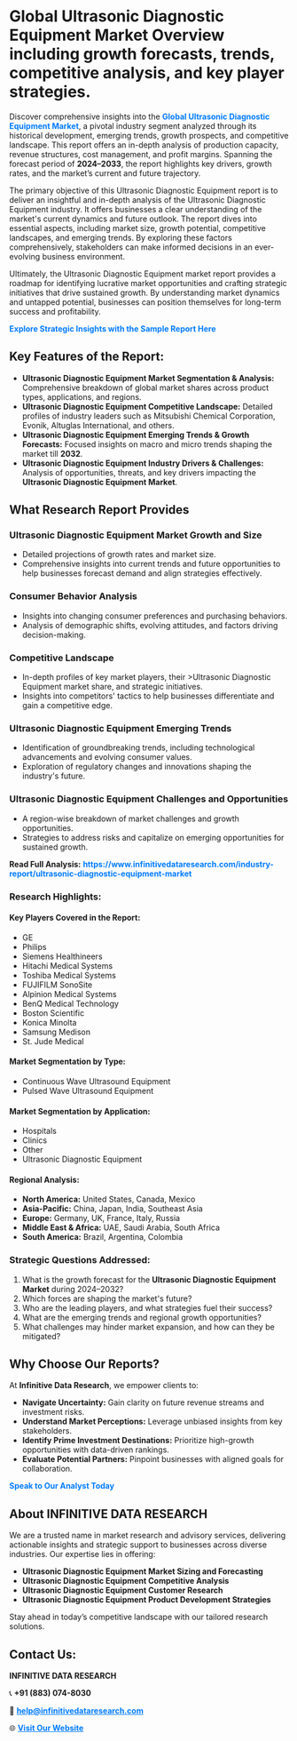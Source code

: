 <h1>Global Ultrasonic Diagnostic Equipment Market Overview including growth forecasts, trends, competitive analysis, and key player strategies.</h1>
<p>
Discover comprehensive insights into the 
<a href="https://www.infinitivedataresearch.com/industry-report/ultrasonic-diagnostic-equipment-market" rel="dofollow" style="color: #007BFF; text-decoration: none;"><strong>Global Ultrasonic Diagnostic Equipment Market</strong></a>, a pivotal industry segment analyzed through its historical development, emerging trends, growth prospects, and competitive landscape. This report offers an in-depth analysis of production capacity, revenue structures, cost management, and profit margins. Spanning the forecast period of <strong>2024–2033</strong>, the report highlights key drivers, growth rates, and the market’s current and future trajectory.
</p>
<p>
The primary objective of this Ultrasonic Diagnostic Equipment report is to deliver an insightful and in-depth analysis of the Ultrasonic Diagnostic Equipment industry. It offers businesses a clear understanding of the market's current dynamics and future outlook. The report dives into essential aspects, including market size, growth potential, competitive landscapes, and emerging trends. By exploring these factors comprehensively, stakeholders can make informed decisions in an ever-evolving business environment.
</p>
<p>
Ultimately, the Ultrasonic Diagnostic Equipment market report provides a roadmap for identifying lucrative market opportunities and crafting strategic initiatives that drive sustained growth. By understanding market dynamics and untapped potential, businesses can position themselves for long-term success and profitability.
</p>
<p>
<a href="https://www.infinitivedataresearch.com/request-sample/reportId=111281" style="color: #007BFF; text-decoration: none;"><strong>Explore Strategic Insights with the Sample Report Here</strong></a>
</p>

<h2>Key Features of the Report:</h2>
<ul>
<li><strong>Ultrasonic Diagnostic Equipment Market Segmentation & Analysis:</strong> Comprehensive breakdown of global market shares across product types, applications, and regions.</li>
<li><strong>Ultrasonic Diagnostic Equipment Competitive Landscape:</strong> Detailed profiles of industry leaders such as Mitsubishi Chemical Corporation, Evonik, Altuglas International, and others.</li>
<li><strong>Ultrasonic Diagnostic Equipment Emerging Trends & Growth Forecasts:</strong> Focused insights on macro and micro trends shaping the market till <strong>2032</strong>.</li>
<li><strong>Ultrasonic Diagnostic Equipment Industry Drivers & Challenges:</strong> Analysis of opportunities, threats, and key drivers impacting the <strong>Ultrasonic Diagnostic Equipment Market</strong>.</li>
</ul>

<h2>What Research Report Provides</h2>
<h3>Ultrasonic Diagnostic Equipment Market Growth and Size</h3>
<ul>
<li>Detailed projections of growth rates and market size.</li>
<li>Comprehensive insights into current trends and future opportunities to help businesses forecast demand and align strategies effectively.</li>
</ul>

<h3>Consumer Behavior Analysis</h3>
<ul>
<li>Insights into changing consumer preferences and purchasing behaviors.</li>
<li>Analysis of demographic shifts, evolving attitudes, and factors driving decision-making.</li>
</ul>

<h3>Competitive Landscape</h3>
<ul>
<li>In-depth profiles of key market players, their >Ultrasonic Diagnostic Equipment market share, and strategic initiatives.</li>
<li>Insights into competitors' tactics to help businesses differentiate and gain a competitive edge.</li>
</ul>

<h3>Ultrasonic Diagnostic Equipment Emerging Trends</h3>
<ul>
<li>Identification of groundbreaking trends, including technological advancements and evolving consumer values.</li>
<li>Exploration of regulatory changes and innovations shaping the industry's future.</li>
</ul>

<h3>Ultrasonic Diagnostic Equipment Challenges and Opportunities</h3>
<ul>
<li>A region-wise breakdown of market challenges and growth opportunities.</li>
<li>Strategies to address risks and capitalize on emerging opportunities for sustained growth.</li>
</ul>
<p><strong>Read Full Analysis:</strong> <a href="https://www.infinitivedataresearch.com/industry-report/ultrasonic-diagnostic-equipment-market" rel="dofollow" style="color: #007BFF; text-decoration: none;"><strong>https://www.infinitivedataresearch.com/industry-report/ultrasonic-diagnostic-equipment-market</strong></a></p>
<h3>Research Highlights:</h3>
<h4>Key Players Covered in the Report:</h4>
<ul><li>GE</li><li>Philips</li><li>Siemens Healthineers</li><li>Hitachi Medical Systems</li><li>Toshiba Medical Systems</li><li>FUJIFILM SonoSite</li><li>Alpinion Medical Systems</li><li>BenQ Medical Technology</li><li>Boston Scientific</li><li>Konica Minolta</li><li>Samsung Medison</li><li>St. Jude Medical</li></ul>
<h4>Market Segmentation by Type:</h4>
<ul><li>Continuous Wave Ultrasound Equipment</li><li>Pulsed Wave Ultrasound Equipment</li></ul>
<h4>Market Segmentation by Application:</h4>
<ul><li>Hospitals</li><li>Clinics</li><li>Other</li><li>Ultrasonic Diagnostic Equipment</li></ul>

<h4>Regional Analysis:</h4>
<ul>
<li><strong>North America:</strong> United States, Canada, Mexico</li>
<li><strong>Asia-Pacific:</strong> China, Japan, India, Southeast Asia</li>
<li><strong>Europe:</strong> Germany, UK, France, Italy, Russia</li>
<li><strong>Middle East & Africa:</strong> UAE, Saudi Arabia, South Africa</li>
<li><strong>South America:</strong> Brazil, Argentina, Colombia</li>
</ul>

<h3>Strategic Questions Addressed:</h3>
<ol>
<li>What is the growth forecast for the <strong>Ultrasonic Diagnostic Equipment Market</strong> during 2024–2032?</li>
<li>Which forces are shaping the market's future?</li>
<li>Who are the leading players, and what strategies fuel their success?</li>
<li>What are the emerging trends and regional growth opportunities?</li>
<li>What challenges may hinder market expansion, and how can they be mitigated?</li>
</ol>

<h2>Why Choose Our Reports?</h2>
<p>At <strong>Infinitive Data Research</strong>, we empower clients to:</p>
<ul>
<li><strong>Navigate Uncertainty:</strong> Gain clarity on future revenue streams and investment risks.</li>
<li><strong>Understand Market Perceptions:</strong> Leverage unbiased insights from key stakeholders.</li>
<li><strong>Identify Prime Investment Destinations:</strong> Prioritize high-growth opportunities with data-driven rankings.</li>
<li><strong>Evaluate Potential Partners:</strong> Pinpoint businesses with aligned goals for collaboration.</li>
</ul>
<p><a href="https://www.infinitivedataresearch.com/industry-report/ultrasonic-diagnostic-equipment-market" rel="dofollow" style="color: #007BFF; text-decoration: none;"><strong>Speak to Our Analyst Today</strong></a></p>

<h2>About INFINITIVE DATA RESEARCH</h2>
<p>We are a trusted name in market research and advisory services, delivering actionable insights and strategic support to businesses across diverse industries. Our expertise lies in offering:</p>
<ul>
<li><strong>Ultrasonic Diagnostic Equipment Market Sizing and Forecasting</strong></li>
<li><strong>Ultrasonic Diagnostic Equipment Competitive Analysis</strong></li>
<li><strong>Ultrasonic Diagnostic Equipment Customer Research</strong></li>
<li><strong>Ultrasonic Diagnostic Equipment Product Development Strategies</strong></li>
</ul>
<p>Stay ahead in today’s competitive landscape with our tailored research solutions.</p>

<h2>Contact Us:</h2>
<p><strong>INFINITIVE DATA RESEARCH</strong></p>
<p>📞 <strong>+91 (883) 074-8030</strong></p>
<p>📧 <strong><a href="mailto:help@infinitivedataresearch.com" style="color: #007BFF;">help@infinitivedataresearch.com</a></strong></p>
<p>🌐 <strong><a href="https://www.infinitivedataresearch.com" rel="dofollow" style="color: #007BFF;">Visit Our Website</a></strong></p>